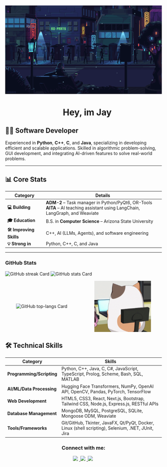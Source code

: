 ![Hey, im Jay](242390524-0c7eb6ed-663b-4ce4-bfbd-18239a38ba1b.gif)


<div id="toc">
  <ul align="center" style="list-style: none">
    <summary>
      <h1>
        Hey, im Jay
      </h1>
    </summary>
  </ul>
</div>


## 👨‍💻 Software Developer  
Experienced in **Python**, **C++**, **C**, and **Java**, specializing in developing efficient and scalable applications. Skilled in algorithmic problem-solving, GUI development, and integrating AI-driven features to solve real-world problems.

---

## 📊 Core Stats  

| Category | Details |
|----------|---------|
| **💻 Building** | **ADM-2** – Task manager in Python/PyQt6, OR-Tools<br>**AITA** – AI teaching assistant using LangChain, LangGraph, and Weaviate |
| **🎓 Education** | B.S. in **Computer Science** – Arizona State University |
| **🛠️ Improving Skills** | C++, AI (LLMs, Agents), and software engineering |
| **💡 Strong in** | Python, C++, C, and Java |

---


**<h3 align="left">GitHub Stats</h3>**
<p align="left">
  <img width="48%" src="https://github-readme-streak-stats-eight.vercel.app/?user=jay2044&theme=dark&hide_border=false&date_format=M+j%5B%2C+Y%5D&mode=daily&hide_total_contributions=false&hide_current_streak=false&hide_longest_streak=false&card_height=200" alt="GitHub streak Card" />
  <img width="48%" src="https://github-readme-stats-sigma-mocha-90.vercel.app/api?username=jay2044&theme=dark&hide_title=false&hide_rank=false&show_icons=true&include_all_commits=true&count_private=true&line_height=23&layout=compact&count_private=true" alt="GitHub stats Card" />
</p>

<div style="display: flex; justify-content: center; align-items: center; gap: 10px;">
  <img width="48%" src="https://github-readme-stats-sigma-mocha-90.vercel.app/api/top-langs?username=jay2044&theme=dark&hide_title=false&layout=compact&langs_count=20&hide_progress=false&card_width=400&show_icons=true&count_private=true" alt="GitHub top-langs Card" />
  <img src="nyochio-d4dj.gif" width="36%" height="auto" />
</div>

## 🛠️ Technical Skills  

| **Category** | **Skills** |
|-------------|------------|
| **Programming/Scripting** | Python, C++, Java, C, C#, JavaScript, TypeScript, Prolog, Scheme, Bash, SQL, MATLAB |
| **AI/ML/Data Processing** | Hugging Face Transformers, NumPy, OpenAI API, OpenCV, Pandas, PyTorch, TensorFlow |
| **Web Development** | HTML5, CSS3, React, Next.js, Bootstrap, Tailwind CSS, Node.js, Express.js, RESTful APIs |
| **Database Management** | MongoDB, MySQL, PostgreSQL, SQLite, Mongoose ODM, Weaviate |
| **Tools/Frameworks** | Git/GitHub, Tkinter, JavaFX, Qt/PyQt, Docker, Linux (shell scripting), Selenium, .NET, JUnit, Jira |




 
**<h3 align="center">Connect with me:</h3>** 
<p align="center">
  <a href="https://www.linkedin.com/in/jaya-adithya/" target="_blank">
    <img src="https://img.shields.io/badge/LinkedIn-0077B5?style=for-the-badge&logo=linkedin&logoColor=white" height="28" style="margin-right: 4px">
  </a> 
  <a href="https://github.com/jay2044" target="_blank">
    <img src="https://img.shields.io/badge/GitHub-100000?style=for-the-badge&logo=github&logoColor=white" height="28" style="margin-right: 4px">
  </a> 
  <a href="mailto:jayaadithya2004@gmail.com" target="_blank">
    <img src="https://img.shields.io/badge/Gmail-D14836?style=for-the-badge&logo=gmail&logoColor=white" height="28" style="margin-right: 4px">
  </a>
</p>

<!---
jay2044/jay2044 is a ✨ special ✨ repository because its `README.md` (this file) appears on your GitHub profile.
You can click the Preview link to take a look at your changes.
--->
